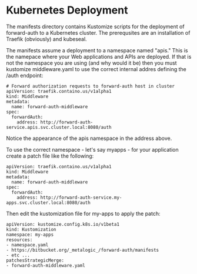# Kubernetes Deployment

The manifests directory contains Kustomize scripts for the deployment
of forward-auth to a Kubernetes cluster. The prerequsites are an installation
of Traefik (obviously) and kubeseal. 

The manifests assume a deployment to a namespace named "apis." This is the
namepace where your Web applications and APIs are deployed. If that is not the
namespace you are using (and why would it be) then you must kustomize
middleware.yaml to use the correct internal addres defining the /auth endpoint:

```
# Forward authorization requests to forward-auth host in cluster 
apiVersion: traefik.containo.us/v1alpha1
kind: Middleware
metadata:
  name: forward-auth-middleware
spec:
  forwardAuth:
    address: http://forward-auth-service.apis.svc.cluster.local:8080/auth
```

Notice the appearance of the apis namespace in the address above.

To use the correct namespace - let's say myapps - for your application
create a patch file like the following:

```
apiVersion: traefik.containo.us/v1alpha1
kind: Middleware
metadata:
  name: forward-auth-middleware
spec:
  forwardAuth:
    address: http://forward-auth-service.my-apps.svc.cluster.local:8080/auth
```
Then edit the kustomization file for my-apps to apply the patch:

```
apiVersion: kustomize.config.k8s.io/v1beta1
kind: Kustomization
namespace: my-apps
resources:
- namespace.yaml
- https://bitbucket.org/_metalogic_/forward-auth/manifests
- etc ...
patchesStrategicMerge:
- forward-auth-middleware.yaml
```
